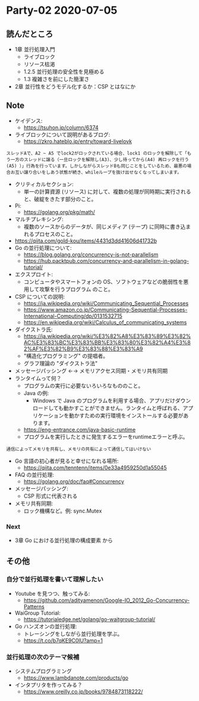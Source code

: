 # Party-02 2020-07-05
## 読んだところ
- 1章 並行処理入門
    - ライブロック
    - リソース枯渇
    - 1.2.5 並行処理の安全性を見極める
    - 1.3 複雑さを前にした簡潔さ
- 2章 並行性をどうモデル化するか：CSP とはなにか
    
## Note
- ケイデンス:
    - https://tsuhon.jp/column/6374
- ライブロックについて説明があるブログ:
    - https://zkro.hateblo.jp/entry/toward-livelovk
 ```
 スレッドAで、A2 ~ A5 でlock2がロックされている場合、lock1 のロックを解除して「もう一方のスレッドに譲る（一旦ロックを解除し(A3)、少し待ってから(A4) 再ロックを行う (A5) ）」行為を行っています。しかしながらスレッドBも同じことをしているため、最悪の場合お互い譲り合いをしあう状態が続き、whileループを抜け出せなくなってしまいます。
 ```
- クリティカルセクション:
    - 単一の計算資源 (リソース) に対して、複数の処理が同時期に実行されると、破綻をきたす部分のこと。
- Pi:
    - https://golang.org/pkg/math/
- マルチプレキシング:
    - 複数のソースからのデータが、同じメディア (テープ) に同時に書き込まれるプロセスのこと。
- https://qiita.com/gold-kou/items/4431d3dd41606d41732b
- Go の並行処理について:
    - https://blog.golang.org/concurrency-is-not-parallelism
    - https://hub.packtpub.com/concurrency-and-parallelism-in-golang-tutorial/
- エクスプロイト:
    - コンピュータやスマートフォンの OS、ソフトウェアなどの脆弱性を悪用して攻撃を行うプログラム
のこと。
- CSP についての説明:
    - https://ja.wikipedia.org/wiki/Communicating_Sequential_Processes
    - https://www.amazon.co.jp/Communicating-Sequential-Processes-International-Computing/dp/0131532715
    - https://en.wikipedia.org/wiki/Calculus_of_communicating_systems
- ダイクストラ氏:
    - https://ja.wikipedia.org/wiki/%E3%82%A8%E3%83%89%E3%82%AC%E3%83%BC%E3%83%BB%E3%83%80%E3%82%A4%E3%82%AF%E3%82%B9%E3%83%88%E3%83%A9
    - "構造化プログラミング" の提唱者。
    - グラフ理論の "ダイクストラ法"
- メッセージパッシング ←→ メモリアクセス同期・メモリ共有同期
- ランタイムって何？
    - プログラムの実行に必要ないろいろなもののこと。
    - Java の例:
        - Windows で Java のプログラムを利用する場合、アプリだけダウンロードしても動かすことができません。ランタイムと呼ばれる、アプリケーションを動かすための実行環境をインストールする必要があります。
    - https://eng-entrance.com/java-basic-runtime
    - プログラムを実行したときに発生するエラーをruntimeエラーと呼ぶ。

```
通信によってメモリを共有し、メモリの共有によって通信してはいけない
```

- Go 言語の初心者が見ると幸せになれる場所:
    - https://qiita.com/tenntenn/items/0e33a4959250d1a55045
- FAQ の並行処理:
    - https://golang.org/doc/faq#Concurrency
- メッセージパッシング:
    - CSP 形式に代表される
- メモリ共有同期:
    - ロック機構など。例: sync.Mutex

### Next
- 3章 Go における並行処理の構成要素 から

## その他
### 自分で並行処理を書いて理解したい

- Youtube を見つつ、触ってみる:
    - https://github.com/adityamenon/Google-IO_2012_Go-Concurrency-Patterns
- WaiGroup Tutorial:
    - https://tutorialedge.net/golang/go-waitgroup-tutorial/
- Go ハンズオンの並行処理:
    - トレーシングをしながら並行処理を学ぶ。
    - https://t.co/b7qKE9C0lU?amp=1

### 並行処理の次のテーマ候補
- システムプログラミング
    - https://www.lambdanote.com/products/go
- インタプリタを作ってみる？
    - https://www.oreilly.co.jp/books/9784873118222/
